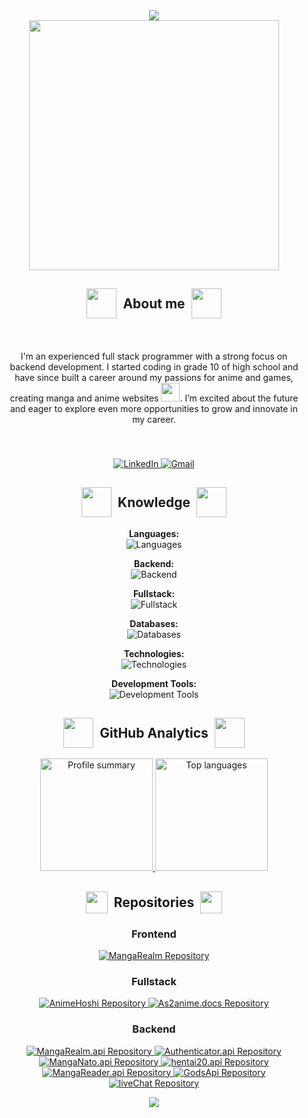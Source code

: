 <div align = "center" >
  <img src="https://capsule-render.vercel.app/api?type=waving&color=gradient&height=150&section=header&text=Hi%20I%20am%20a%20Fullstack%20Developer&fontSize=50&fontColor=black&animation=fadeIn&fontAlignY=38&desc=With%20Backend%20as%20my%20Main&descAlignY=51&descAlign=62&descColor=black"/>
</div>

<div id="header" align="center">
  <img src="https://thullydev.github.io/thullyDevStatics/gifs/1.gif" style="height: 400px;"/>
</div>

<h2 align="center" style="display: flex; justify-content: center; align-items: center; gap: 10px;"><img src="https://thullydev.github.io/thullyDevStatics/gifs/2.gif" style=" width: 3rem;"/> About me <img src="https://thullydev.github.io/thullyDevStatics/gifs/2.gif" style=" width: 3rem;"/></h2>

<div id="about-me" align="center" style="padding: 20px; display: flex; margin-bottom: 20px;">
	<p>
		I'm an experienced full stack programmer with a strong focus on backend development. I started coding in grade 10 of high school and have since built a career around my passions for anime and games, creating manga and anime websites <img src="https://media.giphy.com/media/WUlplcMpOCEmTGBtBW/giphy.gif" width="30">. I’m excited about the future and eager to explore even more opportunities to grow and innovate in my career.
	<p/>
</div> 

<div align = "center"> 
	<a href="https://linkedin.com/in/thulaganyo-mooki" target="_blank">
		<img src="https://img.shields.io/badge/LinkedIn-%230077B5.svg?style=for-the-badge&logo=linkedin&logoColor=white" alt="LinkedIn">
	</a>
	<a href="mailto:thulaganyo.mooki.pro@gmail.com" target="_blank">
	  <img src="https://img.shields.io/badge/Gmail-D14836?style=for-the-badge&logo=gmail&logoColor=white" alt="Gmail">
	</a>
</div>

<h2 align="center" style="display: flex; justify-content: center; align-items: center; gap: 10px;"><img src="https://media.giphy.com/media/WUlplcMpOCEmTGBtBW/giphy.gif" style=" width: 3rem;"/> Knowledge <img src="https://media.giphy.com/media/WUlplcMpOCEmTGBtBW/giphy.gif" style=" width: 3rem;"/></h2>

<p align="center">
  <strong>Languages:</strong><br>
  <img src="https://skillicons.dev/icons?i=html,css,js,ts,py,bash&theme=dark&perline=8" alt="Languages" />
</p>

<p align="center">
  <strong>Backend:</strong><br>
  <img src="https://skillicons.dev/icons?i=nodejs,express,fastapi,django&theme=dark&perline=4" alt="Backend" />
</p>

<p align="center">
  <strong>Fullstack:</strong><br>
  <img src="https://skillicons.dev/icons?i=react,astro,tailwind,flutter&theme=dark&perline=4" alt="Fullstack" />
</p>

<p align="center">
  <strong>Databases:</strong><br>
  <img src="https://skillicons.dev/icons?i=firebase,postgres,redis&theme=dark&perline=4" alt="Databases" />
</p>

<p align="center">
  <strong>Technologies:</strong><br>
  <img src="https://skillicons.dev/icons?i=git,linux,googlecloud&theme=dark&perline=3" alt="Technologies" />
</p>

<p align="center">
  <strong>Development Tools:</strong><br>
  <img src="https://skillicons.dev/icons?i=sublime,vscode,neovim&theme=dark&perline=3" alt="Development Tools" />
</p>

<h2 align="center" style="display: flex; justify-content: center; align-items: center; gap: 10px;">
  <img src="https://media.tenor.com/0UPw9RZF_cAAAAAi/pop-cat.gif" style=" width: 3rem;"/> GitHub Analytics 
  <img src="https://media.tenor.com/0UPw9RZF_cAAAAAi/pop-cat.gif" style=" width: 3rem;"/>
</h2>

<p align="center">
  <a href="https://github.com/thullyDev">
    <picture sizes="180em">
      <source
        srcset="https://github-readme-stats-eight-theta.vercel.app/api?username=thullyDev&show_icons=true&theme=dracula&include_all_commits=true&count_private=false"
        media="(prefers-color-scheme: dark)"
      />
      <source
        srcset="https://github-readme-stats-eight-theta.vercel.app/api?username=thullyDev&show_icons=true&theme=dracula&include_all_commits=true&count_private=false"
        media="(prefers-color-scheme: light), (prefers-color-scheme: no-preference)"
      />
    <img height="180em" src="https://github-readme-stats-eight-theta.vercel.app/api?username=thullyDev&show_icons=true&include_all_commits=true&count_private=false&theme=dracula" alt="Profile summary" />
    </picture>

  <picture sizes="180em">
  <source
    srcset="https://github-readme-stats-eight-theta.vercel.app/api/top-langs/?username=thullyDev&layout=compact&langs_count=8&theme=dracula"
    media="(prefers-color-scheme: dark)"
  />
  <source
    srcset="https://github-readme-stats-eight-theta.vercel.app/api/top-langs/?username=thullyDev&layout=compact&langs_count=8&theme=dracula"
    media="(prefers-color-scheme: light), (prefers-color-scheme: no-preference)"
  />
  <img height="180em" src="https://github-readme-stats-eight-theta.vercel.app/api/top-langs/?username=thullyDev&layout=compact&langs_count=8&theme=dracula" alt="Top languages" />
</picture>
  </a>
</p>

<h2 align="center" style="display: flex; justify-content: center; align-items: center; gap: 10px;">
  <img src="https://media.giphy.com/media/iY8CRBdQXODJSCERIr/giphy.gif" style="width: 35px;"/> Repositories 
  <img src="https://media.giphy.com/media/iY8CRBdQXODJSCERIr/giphy.gif" style="width: 35px;"/>
</h2>

<h3 align="center">Frontend</h3>
<p align="center">
  <a href="https://github.com/thullyDev/MangaRealm">
    <picture>
      <source srcset="https://github-readme-stats.vercel.app/api/pin/?username=thullyDev&repo=MangaRealm&theme=dracula" media="(prefers-color-scheme: dark)"/>
      <source srcset="https://github-readme-stats.vercel.app/api/pin/?username=thullyDev&repo=MangaRealm&theme=dracula" media="(prefers-color-scheme: light), (prefers-color-scheme: no-preference)"/>
      <img src="https://github-readme-stats.vercel.app/api/pin/?username=thullyDev&repo=MangaRealm&theme=dracula" alt="MangaRealm Repository" />
    </picture>
  </a>
</p>

<h3 align="center">Fullstack</h3>
<p align="center">
  <a href="https://github.com/thullyDev/AnimeHoshi">
    <picture>
      <source srcset="https://github-readme-stats.vercel.app/api/pin/?username=thullyDev&repo=AnimeHoshi&theme=dracula" media="(prefers-color-scheme: dark)"/>
      <source srcset="https://github-readme-stats.vercel.app/api/pin/?username=thullyDev&repo=AnimeHoshi&theme=dracula" media="(prefers-color-scheme: light), (prefers-color-scheme: no-preference)"/>
      <img src="https://github-readme-stats.vercel.app/api/pin/?username=thullyDev&repo=AnimeHoshi&theme=dracula" alt="AnimeHoshi Repository" />
    </picture>
  </a>
  <a href="https://github.com/thullyDev/As2anime.docs">
    <picture>
      <source srcset="https://github-readme-stats.vercel.app/api/pin/?username=thullyDev&repo=As2anime.docs&theme=dracula" media="(prefers-color-scheme: dark)"/>
      <source srcset="https://github-readme-stats.vercel.app/api/pin/?username=thullyDev&repo=As2anime.docs&theme=dracula" media="(prefers-color-scheme: light), (prefers-color-scheme: no-preference)"/>
      <img src="https://github-readme-stats.vercel.app/api/pin/?username=thullyDev&repo=As2anime.docs&theme=dracula" alt="As2anime.docs Repository" />
    </picture>
  </a>
</p>

<h3 align="center">Backend</h3>
<p align="center">
  <a href="https://github.com/thullyDev/MangaRealm.api">
    <picture>
      <source srcset="https://github-readme-stats.vercel.app/api/pin/?username=thullyDev&repo=MangaRealm.api&theme=dracula" media="(prefers-color-scheme: dark)"/>
      <source srcset="https://github-readme-stats.vercel.app/api/pin/?username=thullyDev&repo=MangaRealm.api&theme=dracula" media="(prefers-color-scheme: light), (prefers-color-scheme: no-preference)"/>
      <img src="https://github-readme-stats.vercel.app/api/pin/?username=thullyDev&repo=MangaRealm.api&theme=dracula" alt="MangaRealm.api Repository" />
    </picture>
  </a>
  <a href="https://github.com/thullyDev/Authenticator.api">
    <picture>
      <source srcset="https://github-readme-stats.vercel.app/api/pin/?username=thullyDev&repo=Authenticator.api&theme=dracula" media="(prefers-color-scheme: dark)"/>
      <source srcset="https://github-readme-stats.vercel.app/api/pin/?username=thullyDev&repo=Authenticator.api&theme=dracula" media="(prefers-color-scheme: light), (prefers-color-scheme: no-preference)"/>
      <img src="https://github-readme-stats.vercel.app/api/pin/?username=thullyDev&repo=Authenticator.api&theme=dracula" alt="Authenticator.api Repository" />
    </picture>
  </a>
  <a href="https://github.com/thullyDev/MangaNato.api">
    <picture>
      <source srcset="https://github-readme-stats.vercel.app/api/pin/?username=thullyDev&repo=MangaNato.api&theme=dracula" media="(prefers-color-scheme: dark)"/>
      <source srcset="https://github-readme-stats.vercel.app/api/pin/?username=thullyDev&repo=MangaNato.api&theme=dracula" media="(prefers-color-scheme: light), (prefers-color-scheme: no-preference)"/>
      <img src="https://github-readme-stats.vercel.app/api/pin/?username=thullyDev&repo=MangaNato.api&theme=dracula" alt="MangaNato.api Repository" />
    </picture>
  </a>
  <a href="https://github.com/thullyDev/hentai20.api">
    <picture>
      <source srcset="https://github-readme-stats.vercel.app/api/pin/?username=thullyDev&repo=hentai20.api&theme=dracula" media="(prefers-color-scheme: dark)"/>
      <source srcset="https://github-readme-stats.vercel.app/api/pin/?username=thullyDev&repo=hentai20.api&theme=dracula" media="(prefers-color-scheme: light), (prefers-color-scheme: no-preference)"/>
      <img src="https://github-readme-stats.vercel.app/api/pin/?username=thullyDev&repo=hentai20.api&theme=dracula" alt="hentai20.api Repository" />
    </picture>
  </a>
  <a href="https://github.com/thullyDev/MangaReader.api">
    <picture>
      <source srcset="https://github-readme-stats.vercel.app/api/pin/?username=thullyDev&repo=MangaReader.api&theme=dracula" media="(prefers-color-scheme: dark)"/>
      <source srcset="https://github-readme-stats.vercel.app/api/pin/?username=thullyDev&repo=MangaReader.api&theme=dracula" media="(prefers-color-scheme: light), (prefers-color-scheme: no-preference)"/>
      <img src="https://github-readme-stats.vercel.app/api/pin/?username=thullyDev&repo=MangaReader.api&theme=dracula" alt="MangaReader.api Repository" />
    </picture>
  </a>
  <a href="https://github.com/thullyDev/GodsApi">
    <picture>
      <source srcset="https://github-readme-stats.vercel.app/api/pin/?username=thullyDev&repo=GodsApi&theme=dracula" media="(prefers-color-scheme: dark)"/>
      <source srcset="https://github-readme-stats.vercel.app/api/pin/?username=thullyDev&repo=GodsApi&theme=dracula" media="(prefers-color-scheme: light), (prefers-color-scheme: no-preference)"/>
      <img src="https://github-readme-stats.vercel.app/api/pin/?username=thullyDev&repo=GodsApi&theme=dracula" alt="GodsApi Repository" />
    </picture>
  </a>
  <a href="https://github.com/thullyDev/liveChat">
    <picture>
      <source srcset="https://github-readme-stats.vercel.app/api/pin/?username=thullyDev&repo=liveChat&theme=dracula" media="(prefers-color-scheme: dark)"/>
      <source srcset="https://github-readme-stats.vercel.app/api/pin/?username=thullyDev&repo=liveChat&theme=dracula" media="(prefers-color-scheme: light), (prefers-color-scheme: no-preference)"/>
      <img src="https://github-readme-stats.vercel.app/api/pin/?username=thullyDev&repo=liveChat&theme=dracula" alt="liveChat Repository" />
    </picture>
  </a>
</p>

<div align = "center" >
  <img src="https://capsule-render.vercel.app/api?type=waving&color=gradient&height=150&section=footer&text=Thanks%20for%20Reading!&fontSize=50&fontColor=black&animation=fadeIn&fontAlignY=38&desc=I%20hope%20we%20can%20work%20together!&descAlignY=51&descAlign=62&descColor=black"/>
</div>
